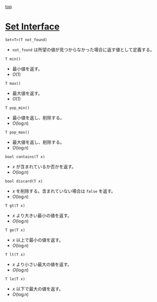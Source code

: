 [top](../README.md)

# [Set Interface](./set.hpp)

`Set<T>(T not_found)`
- `not_found` は所望の値が見つからなかった場合に返す値として定義する。

`T min()`
- 最小値を返す。
- $O(1)$

`T max()`
- 最大値を返す。
- $O(1)$

`T pop_min()`
- 最小値を返し、削除する。
- $O(\log n)$

`T pop_max()`
- 最大値を返し、削除する。
- $O(\log n)$

`bool contains(T x)`
- $x$ が含まれているか否かを返す。
- $O(\log n)$

`bool discard(T x)`
- $x$ を削除する。含まれていない場合は `false` を返す。
- $O(\log n)$

`T gt(T x)`
- $x$ より大きい最小の値を返す。
- $O(\log n)$

`T ge(T x)`
- $x$ 以上で最小の値を返す。
- $O(\log n)$

`T lt(T x)`
- $x$ より小さい最大の値を返す。
- $O(\log n)$

`T le(T x)`
- $x$ 以下で最大の値を返す。
- $O(\log n)$